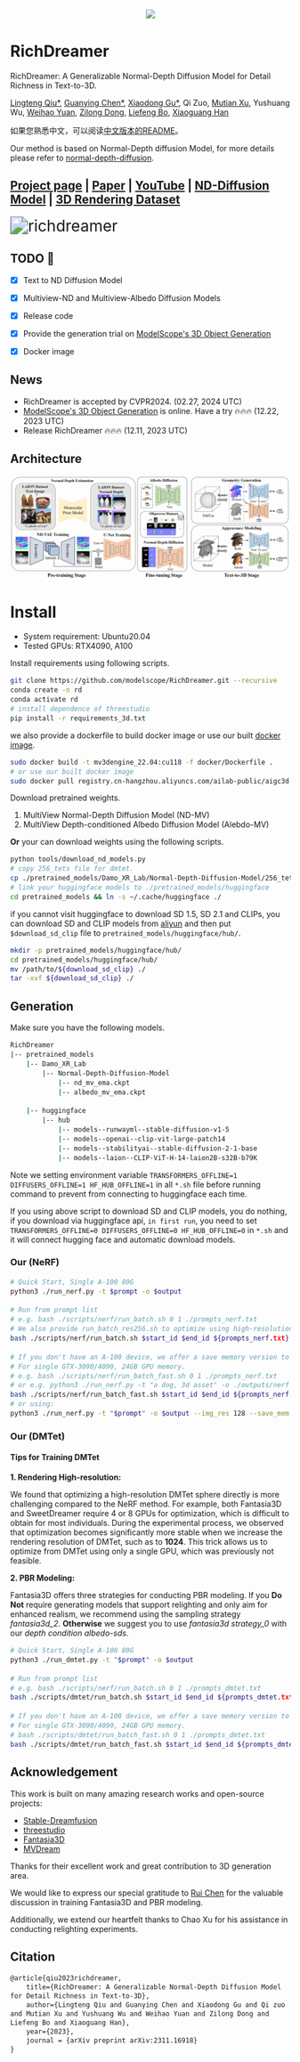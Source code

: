 <p align="center">
    <br>
    <img src="https://modelscope.oss-cn-beijing.aliyuncs.com/modelscope.gif" width="400"/>
    <br>
    <h1>RichDreamer</h1>
<p>

RichDreamer: A Generalizable Normal-Depth Diffusion Model for Detail Richness in Text-to-3D.

[Lingteng Qiu\*](https://lingtengqiu.github.io/),
[Guanying Chen\*](https://guanyingc.github.io/),
[Xiaodong Gu\*](https://scholar.google.com.hk/citations?user=aJPO514AAAAJ&hl=zh-CN&oi=ao),
Qi Zuo,
[Mutian Xu](https://mutianxu.github.io/),
Yushuang Wu,
[Weihao Yuan](https://weihao-yuan.com/),
[Zilong Dong](https://scholar.google.com/citations?user=GHOQKCwAAAAJ&hl=zh-CN&oi=ao),
[Liefeng Bo](https://research.cs.washington.edu/istc/lfb/),
[Xiaoguang Han](https://gaplab.cuhk.edu.cn/)

如果您熟悉中文，可以阅读[中文版本的README](./README_ZH.md)。

Our method is based on Normal-Depth diffusion Model, for more details please refer to [normal-depth-diffusion](https://github.com/modelscope/normal-depth-diffusion).

## [Project page](https://aigc3d.github.io/richdreamer) | [Paper](https://arxiv.org/abs/2311.16918) | [YouTube](https://youtu.be/6gQ1VWiKoc0) | [ND-Diffusion Model](https://github.com/modelscope/normal-depth-diffusion) | [3D Rendering Dataset](https://aigc3d.github.io/gobjaverse)


<img src=".\figs\richdreamer.gif" alt="richdreamer" style="zoom:200%;" />

## TODO  :triangular_flag_on_post:
- [x]  Text to ND Diffusion Model
- [x]  Multiview-ND and Multiview-Albedo Diffusion Models
- [x]  Release code
- [x]  Provide the generation trial on [ModelScope's 3D Object Generation](https://modelscope.cn/studios/Damo_XR_Lab/3D_AIGC/summary)
- [x]  Docker image



## News
- RichDreamer is accepted by CVPR2024. (02.27, 2024 UTC)
- [ModelScope's 3D Object Generation](https://modelscope.cn/studios/Damo_XR_Lab/3D_AIGC/summary) is online. Have a try :fire::fire::fire: (12.22, 2023 UTC)
- Release RichDreamer :fire::fire::fire: (12.11, 2023 UTC)

## Architecture

![architecture](figs/architecture.png)



# Install

- System requirement: Ubuntu20.04
- Tested GPUs: RTX4090, A100

Install requirements using following scripts.

```bash
git clone https://github.com/modelscope/RichDreamer.git --recursive
conda create -n rd
conda activate rd
# install dependence of threestudio
pip install -r requirements_3d.txt
```

we also provide a dockerfile to build docker image or use our built [docker image](registry.cn-hangzhou.aliyuncs.com/ailab-public/aigc3d).

```bash
sudo docker build -t mv3dengine_22.04:cu118 -f docker/Dockerfile .
# or use our built docker image
sudo docker pull registry.cn-hangzhou.aliyuncs.com/ailab-public/aigc3d
```

Download pretrained weights.

1. MultiView Normal-Depth Diffusion Model (ND-MV)
2. MultiView Depth-conditioned Albedo Diffusion Model (Alebdo-MV)



**Or** your can download weights using the following scripts.

```bash
python tools/download_nd_models.py
# copy 256_tets file for dmtet.
cp ./pretrained_models/Damo_XR_Lab/Normal-Depth-Diffusion-Model/256_tets.npz ./load/tets/
# link your huggingface models to ./pretrained_models/huggingface
cd pretrained_models && ln -s ~/.cache/huggingface ./
```

if you cannot visit huggingface to download SD 1.5, SD 2.1 and CLIPs, you can download SD and CLIP models from [aliyun](https://virutalbuy-public.oss-cn-hangzhou.aliyuncs.com/share/RichDreamer/models_sd_clip.tar.gz) and then put `$download_sd_clip` file to `pretrained_models/huggingface/hub/`.

```bash
mkdir -p pretrained_models/huggingface/hub/
cd pretrained_models/huggingface/hub/
mv /path/to/${download_sd_clip} ./
tar -xvf ${download_sd_clip} ./
```

## Generation
Make sure you have the following models.
```bash
RichDreamer
|-- pretrained_models
    |-- Damo_XR_Lab
        |-- Normal-Depth-Diffusion-Model
            |-- nd_mv_ema.ckpt
            |-- albedo_mv_ema.ckpt
    
    |-- huggingface
        |-- hub
            |-- models--runwayml--stable-diffusion-v1-5
            |-- models--openai--clip-vit-large-patch14
            |-- models--stabilityai--stable-diffusion-2-1-base
            |-- models--laion--CLIP-ViT-H-14-laion2B-s32B-b79K
```
Note we setting environment variable `TRANSFORMERS_OFFLINE=1 DIFFUSERS_OFFLINE=1 HF_HUB_OFFLINE=1` in all `*.sh` file before running command to prevent from connecting to huggingface each time.

If you using above script to download SD and CLIP models, you do nothing, if you download via huggingface api, `in first run`, you need to set `TRANSFORMERS_OFFLINE=0 DIFFUSERS_OFFLINE=0 HF_HUB_OFFLINE=0` in `*.sh` and it will connect hugging face and automatic download models.


### Our (NeRF)

```bash
# Quick Start, Single A-100 80G
python3 ./run_nerf.py -t $prompt -o $output

# Run from prompt list
# e.g. bash ./scripts/nerf/run_batch.sh 0 1 ./prompts_nerf.txt
# We also provide run_batch_res256.sh to optimize using high-resolution rendering images to achieve better results, but it will consume more memory and time.
bash ./scripts/nerf/run_batch.sh $start_id $end_id ${prompts_nerf.txt}

# If you don't have an A-100 device, we offer a save memory version to generate results.
# For single GTX-3090/4090, 24GB GPU memory.
# e.g. bash ./scripts/nerf/run_batch_fast.sh 0 1 ./prompts_nerf.txt
# or e.g. python3 ./run_nerf.py -t "a dog, 3d asset" -o ./outputs/nerf --img_res 128 --save_mem 1
bash ./scripts/nerf/run_batch_fast.sh $start_id $end_id ${prompts_nerf.txt}
# or using:
python3 ./run_nerf.py -t "$prompt" -o $output --img_res 128 --save_mem 1
```

### Our (DMTet)

#### Tips for Training DMTet

**1. Rendering High-resolution:**

We found that optimizing a high-resolution DMTet sphere directly is more challenging compared to the NeRF method.  For example, both Fantasia3D and SweetDreamer require 4 or 8 GPUs for  optimization, which is difficult to obtain for most individuals. During the experimental process, we observed that optimization becomes  significantly more stable when we increase the rendering resolution of  DMTet, such as to **1024**. This trick allows us to optimize from DMTet using only a single GPU, which was previously not feasible.

**2. PBR Modeling:**

Fantasia3D offers three strategies for conducting PBR modeling.  If you **Do Not** require generating models that support relighting and only aim for enhanced realism, we recommend using the sampling strategy  *fantasia3d_2*. **Otherwise** we suggest you to use *fantasia3d strategy_0* with our *depth condition albedo-sds*.



```bash
# Quick Start, Single A-100 80G
python3 ./run_dmtet.py -t "$prompt" -o $output

# Run from prompt list
# e.g. bash ./scripts/nerf/run_batch.sh 0 1 ./prompts_dmtet.txt
bash ./scripts/dmtet/run_batch.sh $start_id $end_id ${prompts_dmtet.txt} 

# If you don't have an A-100 device, we offer a save memory version to generate results.
# For single GTX-3090/4090, 24GB GPU memory.
# bash ./scripts/dmtet/run_batch_fast.sh 0 1 ./prompts_dmtet.txt
bash ./scripts/dmtet/run_batch_fast.sh $start_id $end_id ${prompts_dmtet.txt}
```


## Acknowledgement

This work is built on many amazing research works and open-source projects:

- [Stable-Dreamfusion](https://github.com/ashawkey/stable-dreamfusion)
- [threestudio](https://github.com/threestudio-project/threestudio)
- [Fantasia3D](https://github.com/Gorilla-Lab-SCUT/Fantasia3D)
- [MVDream](https://github.com/bytedance/MVDream-threestudio)

Thanks for their excellent work and great contribution to 3D generation area.

We would like to express our special gratitude to [Rui Chen](https://aruichen.github.io/) for the valuable discussion in training Fantasia3D and PBR modeling. 

Additionally, we extend our heartfelt thanks to Chao Xu for his assistance in conducting relighting experiments.

## Citation	

```
@article{qiu2023richdreamer,
    title={RichDreamer: A Generalizable Normal-Depth Diffusion Model for Detail Richness in Text-to-3D}, 
    author={Lingteng Qiu and Guanying Chen and Xiaodong Gu and Qi zuo and Mutian Xu and Yushuang Wu and Weihao Yuan and Zilong Dong and Liefeng Bo and Xiaoguang Han},
    year={2023},
    journal = {arXiv preprint arXiv:2311.16918}
}
```

